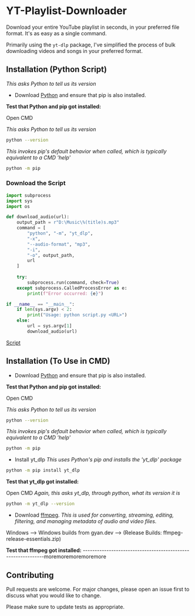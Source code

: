 # YT-Playlist-Downloader
Download your entire YouTube playlist in seconds, in your preferred file format. It's as easy as a single command.

Primarily using the `yt-dlp` package, I've simplified the process of bulk downloading videos and songs in your preferred format.

## Installation (Python Script)
*This asks Python to tell us its version*

* Download [Python](https://www.python.org/downloads/) and ensure that pip is also installed.
 
**Test that Python and pip got installed:**

Open CMD

*This asks Python to tell us its version*
```bash
python --version
```
*This invokes pip's default behavior when called, which is typically equivalent to a CMD 'help'*
```bash
python -m pip
```

### Download the Script

```python
import subprocess
import sys
import os

def download_audio(url):
    output_path = r"D:\Music\%(title)s.mp3"
    command = [
        "python", "-m", "yt_dlp", 
        "-x", 
        "--audio-format", "mp3", 
        "-i", 
        "-o", output_path, 
        url
    ]
    
    try:
        subprocess.run(command, check=True)
    except subprocess.CalledProcessError as e:
        print(f"Error occurred: {e}")

if __name__ == "__main__":
    if len(sys.argv) < 2:
        print("Usage: python script.py <URL>")
    else:
        url = sys.argv[1]
        download_audio(url)
```

[Script](download_audio.py)

## Installation (To Use in CMD)

* Download [Python](https://www.python.org/downloads/) and ensure that pip is also installed.
 
**Test that Python and pip got installed:**

Open CMD

*This asks Python to tell us its version*
```bash
python --version
```
*This invokes pip's default behavior when called, which is typically equivalent to a CMD 'help'*
```bash
python -m pip
```

* Install yt_dlp
*This uses Python's pip and installs the 'yt_dlp' package*
```bash
python -m pip install yt_dlp
```

**Test that yt_dlp got installed:**

Open CMD
*Again, this asks yt_dlp, through python, what its version it is*
```bash
python -m yt_dlp --version
```

* Download [ffmpeg](https://ffmpeg.org/download.html#build-windows). *This is used for converting, streaming, editing, filtering, and managing metadata of audio and video files.*

Windows --> Windows builds from gyan.dev --> (Release Builds: ffmpeg-release-essentials.zip)

**Test that ffmpeg got installed:**
-------------------------------------------------------------moremoremoremoremore

## Contributing

Pull requests are welcome. For major changes, please open an issue first
to discuss what you would like to change.

Please make sure to update tests as appropriate.

